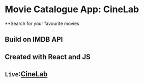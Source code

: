 # Movie Catalogue App: CineLab

**Search for your favourite movies

## Build on IMDB API
## Created with React and JS

## `Live`:[CineLab](https://cinelab.netlify.app/)
